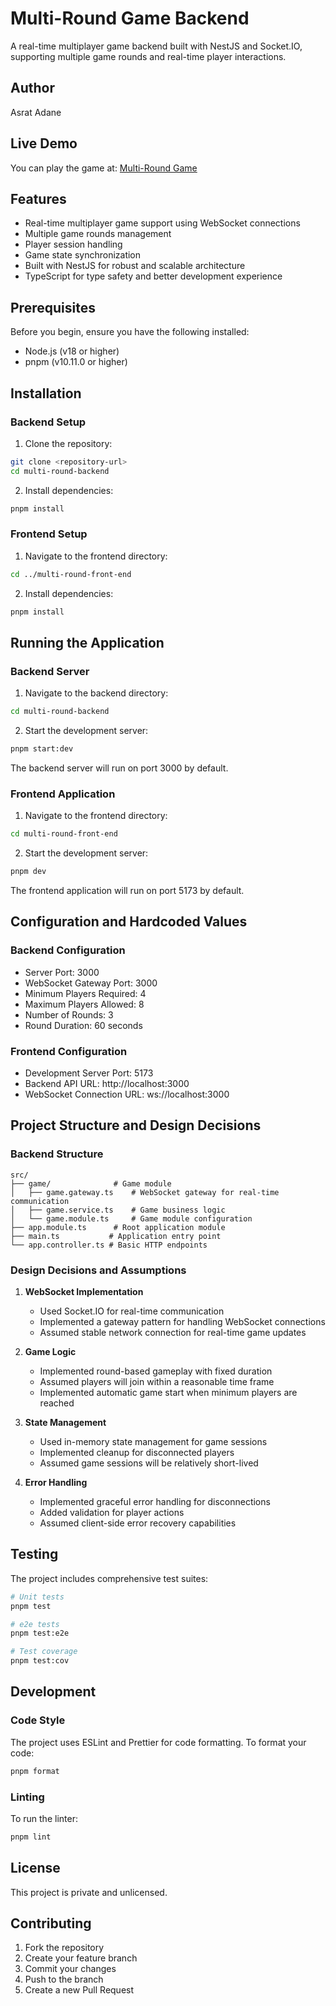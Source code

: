 # Multi-Round Game Backend

A real-time multiplayer game backend built with NestJS and Socket.IO, supporting multiple game rounds and real-time player interactions.

## Author
Asrat Adane

## Live Demo

You can play the game at: [Multi-Round Game](https://multi-round-front-end.vercel.app/)

## Features

- Real-time multiplayer game support using WebSocket connections
- Multiple game rounds management
- Player session handling
- Game state synchronization
- Built with NestJS for robust and scalable architecture
- TypeScript for type safety and better development experience

## Prerequisites

Before you begin, ensure you have the following installed:
- Node.js (v18 or higher)
- pnpm (v10.11.0 or higher)

## Installation

### Backend Setup

1. Clone the repository:
```bash
git clone <repository-url>
cd multi-round-backend
```

2. Install dependencies:
```bash
pnpm install
```

### Frontend Setup

1. Navigate to the frontend directory:
```bash
cd ../multi-round-front-end
```

2. Install dependencies:
```bash
pnpm install
```

## Running the Application

### Backend Server

1. Navigate to the backend directory:
```bash
cd multi-round-backend
```

2. Start the development server:
```bash
pnpm start:dev
```

The backend server will run on port 3000 by default.

### Frontend Application

1. Navigate to the frontend directory:
```bash
cd multi-round-front-end
```

2. Start the development server:
```bash
pnpm dev
```

The frontend application will run on port 5173 by default.

## Configuration and Hardcoded Values

### Backend Configuration
- Server Port: 3000
- WebSocket Gateway Port: 3000
- Minimum Players Required: 4
- Maximum Players Allowed: 8 
- Number of Rounds: 3
- Round Duration: 60 seconds

### Frontend Configuration
- Development Server Port: 5173
- Backend API URL: http://localhost:3000
- WebSocket Connection URL: ws://localhost:3000

## Project Structure and Design Decisions

### Backend Structure
```
src/
├── game/              # Game module
│   ├── game.gateway.ts    # WebSocket gateway for real-time communication
│   ├── game.service.ts    # Game business logic
│   └── game.module.ts     # Game module configuration
├── app.module.ts      # Root application module
├── main.ts           # Application entry point
└── app.controller.ts # Basic HTTP endpoints
```

### Design Decisions and Assumptions

1. **WebSocket Implementation**
   - Used Socket.IO for real-time communication
   - Implemented a gateway pattern for handling WebSocket connections
   - Assumed stable network connection for real-time game updates

2. **Game Logic**
   - Implemented round-based gameplay with fixed duration
   - Assumed players will join within a reasonable time frame
   - Implemented automatic game start when minimum players are reached

3. **State Management**
   - Used in-memory state management for game sessions
   - Implemented cleanup for disconnected players
   - Assumed game sessions will be relatively short-lived

4. **Error Handling**
   - Implemented graceful error handling for disconnections
   - Added validation for player actions
   - Assumed client-side error recovery capabilities

## Testing

The project includes comprehensive test suites:

```bash
# Unit tests
pnpm test

# e2e tests
pnpm test:e2e

# Test coverage
pnpm test:cov
```

## Development

### Code Style

The project uses ESLint and Prettier for code formatting. To format your code:

```bash
pnpm format
```

### Linting

To run the linter:

```bash
pnpm lint
```

## License

This project is private and unlicensed.

## Contributing

1. Fork the repository
2. Create your feature branch
3. Commit your changes
4. Push to the branch
5. Create a new Pull Request
